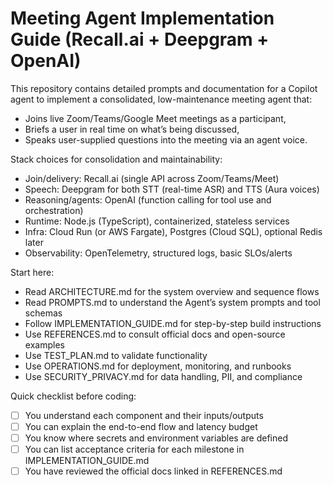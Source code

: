 # Meeting Agent Implementation Guide (Recall.ai + Deepgram + OpenAI)

This repository contains detailed prompts and documentation for a Copilot agent to implement a consolidated, low-maintenance meeting agent that:
- Joins live Zoom/Teams/Google Meet meetings as a participant,
- Briefs a user in real time on what’s being discussed,
- Speaks user-supplied questions into the meeting via an agent voice.

Stack choices for consolidation and maintainability:
- Join/delivery: Recall.ai (single API across Zoom/Teams/Meet)
- Speech: Deepgram for both STT (real-time ASR) and TTS (Aura voices)
- Reasoning/agents: OpenAI (function calling for tool use and orchestration)
- Runtime: Node.js (TypeScript), containerized, stateless services
- Infra: Cloud Run (or AWS Fargate), Postgres (Cloud SQL), optional Redis later
- Observability: OpenTelemetry, structured logs, basic SLOs/alerts

Start here:
- Read ARCHITECTURE.md for the system overview and sequence flows
- Read PROMPTS.md to understand the Agent’s system prompts and tool schemas
- Follow IMPLEMENTATION_GUIDE.md for step-by-step build instructions
- Use REFERENCES.md to consult official docs and open-source examples
- Use TEST_PLAN.md to validate functionality
- Use OPERATIONS.md for deployment, monitoring, and runbooks
- Use SECURITY_PRIVACY.md for data handling, PII, and compliance

Quick checklist before coding:
- [ ] You understand each component and their inputs/outputs
- [ ] You can explain the end-to-end flow and latency budget
- [ ] You know where secrets and environment variables are defined
- [ ] You can list acceptance criteria for each milestone in IMPLEMENTATION_GUIDE.md
- [ ] You have reviewed the official docs linked in REFERENCES.md
